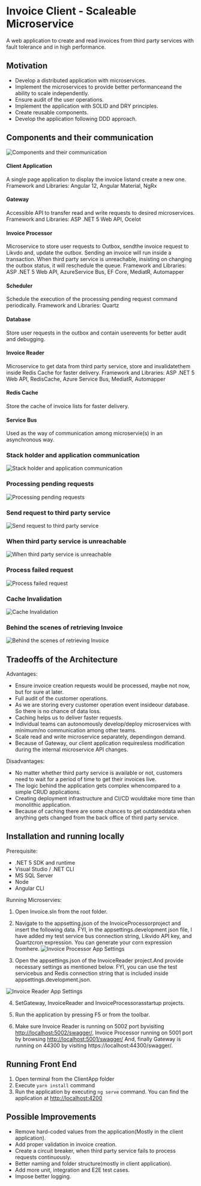 # Invoice Client - Scaleable Microservice

A web application to create and read invoices from third party services with fault tolerance and in high performance.

## Motivation

* Develop a distributed application with microservices.
* Implement the microservices to provide better performanceand the ability to scale
independently.
* Ensure audit of the user operations.
* Implement the application with SOLID and DRY principles.
* Create reusable components.
* Develop the application following DDD approach.


## Components and their communication
![Components and their communication](https://user-images.githubusercontent.com/24603959/132550255-f6ea5d6d-7e4e-4eb7-9aea-b8651a3133cc.jpg)

#### Client Application

A single page application to display the invoice listand create a new one.
Framework and Libraries: Angular 12, Angular Material, NgRx

#### Gateway

Accessible API to transfer read and write requests to desired microservices.
Framework and Libraries: ASP .NET 5 Web API, Ocelot

#### Invoice Processor

Microservice to store user requests to Outbox, sendthe invoice request to Likvdo and, update
the outbox. Sending an invoice will run inside a transaction. When third party service is unreachable,
insisting on changing the outbox status, it will reschedule the queue.
Framework and Libraries: ASP .NET 5 Web API, AzureService Bus, EF Core, MediatR,
Automapper

#### Scheduler

Schedule the execution of the processing pending request command periodically.
Framework and Libraries: Quartz

#### Database

Store user requests in the outbox and contain userevents for better audit and debugging.

#### Invoice Reader

Microservice to get data from third party service, store and invalidatethem inside Redis Cache for faster delivery.
Framework and Libraries: ASP .NET 5 Web API, RedisCache, Azure Service Bus, MediatR,
Automapper

#### Redis Cache

Store the cache of invoice lists for faster delivery.

#### Service Bus

Used as the way of communication among microservie(s) in an asynchronous way.


### Stack holder and application communication
![Stack holder and application communication](https://user-images.githubusercontent.com/24603959/132550386-64d732ff-f2a2-4ff9-8bc1-16066394019d.jpg)
### Processing pending requests
![Processing pending requests](https://user-images.githubusercontent.com/24603959/132551004-216d98c3-cee1-4590-ac4f-02a3211d317b.jpg)

### Send request to third party service
![Send request to third party service](https://user-images.githubusercontent.com/24603959/132551009-ed01bee4-0985-4018-b125-49e86ca11b34.jpg)

### When third party service is unreachable
![When third party service is unreachable](https://user-images.githubusercontent.com/24603959/132551011-cc39e510-b8a4-4c88-be42-f372596b5ee1.jpg)

### Process failed request
![Process failed request](https://user-images.githubusercontent.com/24603959/132551016-000ed0f2-e205-4193-bacf-ed8c607772b4.jpg)

### Cache Invalidation
![Cache Invalidation](https://user-images.githubusercontent.com/24603959/132551018-3878b2d3-b8ef-433c-8987-1f30d8ec9c95.jpg)

### Behind the scenes of retrieving Invoice
![Behind the scenes of retrieving Invoice](https://user-images.githubusercontent.com/24603959/132551026-5b5455cb-e44d-4a50-8ee2-d8261d2b3538.jpg)

## Tradeoffs of the Architecture

Advantages:
* Ensure invoice creation requests would be processed, maybe not now, but for sure at
later.
* Full audit of the customer operations.
* As we are storing every customer operation event insideour database. So there is no
chance of data loss.
* Caching helps us to deliver faster requests.
* Individual teams can autonomously develop/deploy microservices with minimum/no
communication among other teams.
* Scale read and write microservice separately, dependingon demand.
* Because of Gateway, our client application requiresless modification during the internal
microservice API changes.

Disadvantages:
* No matter whether third party service is available or not, customers need to wait for a period of
time to get their invoices live.
* The logic behind the application gets complex whencompared to a simple CRUD
applications.
* Creating deployment infrastructure and CI/CD wouldtake more time than monolithic
application.
* Because of caching there are some chances to get outdateddata when anything gets
changed from the back office of third party service.


## Installation and running locally

Prerequisite:
* .NET 5 SDK and runtime
* Visual Studio / .NET CLI
* MS SQL Server
* Node
* Angular CLI

Running Microservies:

1. Open Invoice.sln from the root folder.
2. Navigate to the appsetting.json of the InvoiceProcessorproject and insert the following
    data. FYI, in the appsettings.development json file, I have added my test service bus
    connection string, Likvido API key, and Quartzcron expression. You can
    generate your corn expression fromhere.
![Invoice Processor App Settings](https://user-images.githubusercontent.com/24603959/132551029-b42706c7-e5b3-4db7-9568-4e17e3ecf22c.png)

3. Open the appsettings.json of the InvoiceReader project.And provide necessary settings
    as mentioned below. FYI, you can use the test servicebus and Redis connection string
    that is included inside appsettings.development.json.

![Invoice Reader App Settings](https://user-images.githubusercontent.com/24603959/132551038-6b547077-72da-4f0c-a813-ab0b22235784.png)

4. SetGateway, InvoiceReader and InvoiceProcessorasstartup projects.


5. Run the application by pressing F5 or from the toolbar.
6. Make sure Invoice Reader is running on 5002 port byvisiting
    [http://localhost:5002/swagger/,](http://localhost:5002/swagger/,) Invoice Processor running on 5001 port by browsing
    [http://localhost:5001/swagger/](http://localhost:5001/swagger/) And, finally Gateway is running on 44300 by visiting
    https://localhost:44300/swagger/.

## Running Front End

1. Open terminal from the ClientApp folder
2. Execute ```yarn install``` command
3. Run the application by executing ```ng serve``` command. You can find the application at
    [http://localhost:4200](http://localhost:4200)

## Possible Improvements

* Remove hard-coded values from the application(Mostly in the client application).
* Add proper validation in invoice creation.
* Create a circuit breaker, when third party service fails to process requests continuously.
* Better naming and folder structure(mostly in client application).
* Add more unit, integration and E2E test cases.
* Impose better logging.
